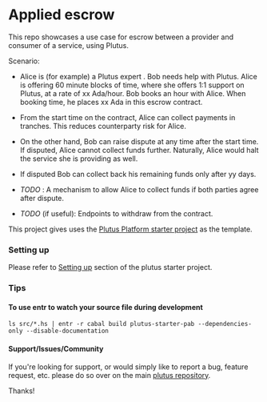 # Applied escrow

This repo showcases a use case for escrow between a provider and consumer of a service, using Plutus.

Scenario:
- Alice is (for example) a Plutus expert . Bob needs help with Plutus. Alice is offering 60 minute blocks of time, where she offers 1:1 support on Plutus, at a rate of xx Ada/hour. Bob books an hour with Alice. When booking time, he places xx Ada in this escrow contract.

- From the start time on the contract, Alice can collect payments in tranches. This reduces counterparty risk for Alice.

- On the other hand, Bob can raise dispute at any time after the start time. If disputed, Alice cannot collect funds further. Naturally, Alice would halt the service she is providing as well.

- If disputed Bob can collect back his remaining funds only after yy days.

- _TODO_ : A mechanism to allow Alice to collect funds if both parties agree after dispute.
- _TODO_ (if useful): Endpoints to withdraw from the contract.


This project gives uses the [Plutus Platform starter project](https://github.com/input-output-hk/plutus-starter) as the template.

### Setting up
Please refer to [Setting up](https://github.com/input-output-hk/plutus-starter#setting-up) section of the plutus starter project.

### Tips
#### To use entr to watch your source file during development
```ls src/*.hs | entr -r cabal build plutus-starter-pab --dependencies-only --disable-documentation```

#### Support/Issues/Community

If you're looking for support, or would simply like to report a bug, feature
request, etc. please do so over on the main [plutus repository](https://github.com/input-output-hk/plutus).


Thanks!
